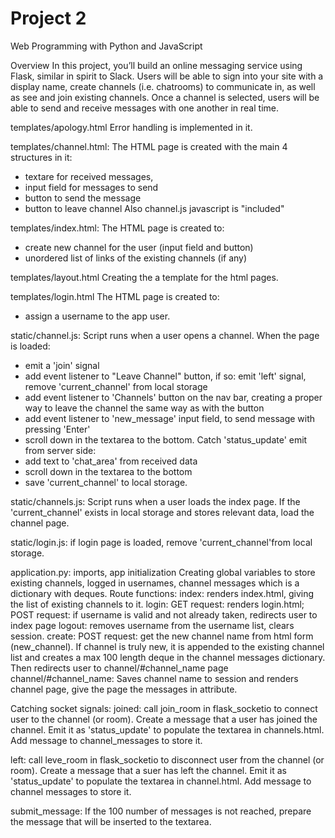 # Project 2

Web Programming with Python and JavaScript

Overview
In this project, you’ll build an online messaging service using Flask, similar in spirit to Slack. Users will be able to sign into your site with a display name, create channels (i.e. chatrooms) to communicate in, as well as see and join existing channels. Once a channel is selected, users will be able to send and receive messages with one another in real time.

templates/apology.html
Error handling is implemented in it. 

templates/channel.html:
The HTML page is created with the main 4 structures in it:
- textare for received messages,
- input field for messages to send
- button to send the message
- button to leave channel
Also channel.js javascript is "included"

templates/index.html:
The HTML page is created to:
- create new channel for the user (input field and button)
- unordered list of links of the existing channels (if any)

templates/layout.html
Creating the a template for the html pages.

templates/login.html
The HTML page is created to:
- assign a username to the app user.

static/channel.js:
Script runs when a user opens a channel.
When the page is loaded:
- emit a 'join' signal
- add event listener to "Leave Channel" button, if so: emit 'left' signal, remove 'current_channel' from local storage
- add event listener to 'Channels' button on the nav bar, creating a proper way to leave the channel the same way as with the button
- add event listener to 'new_message' input field, to send message with pressing 'Enter'
- scroll down in the textarea to the bottom.
Catch 'status_update' emit from server side:
- add text to 'chat_area' from received data
- scroll down in the textarea to the bottom
- save 'current_channel' to local storage.

static/channels.js:
Script runs when a user loads the index page.
If the 'current_channel'  exists in local storage and stores relevant data, load the channel page.

static/login.js:
if login page is loaded, remove 'current_channel'from local storage.

application.py:
imports, app initialization
Creating global variables to store existing channels, logged in usernames, channel messages which is a dictionary with deques.
Route functions:
index: renders index.html, giving the list of existing channels to it.
login: GET request: renders login.html; POST request: if username is valid and not already taken, redirects user to index page
logout: removes username from the username list, clears session.
create: POST request: get the new channel name from html form (new_channel). If channel is truly new, it is appended to the existing channel list and creates a max 100 length deque in the channel messages dictionary. Then redirects user to channel/#channel_name page
channel/#channel_name:
Saves channel name to session and renders channel page, give the page the messages in attribute.

Catching socket signals:
joined: call join_room in  flask_socketio to connect user to the channel (or room). Create a message that a user has joined the channel. Emit it as 'status_update' to populate the textarea in channels.html. Add message to channel_messages to store it.

left: call leve_room in flask_socketio to disconnect user from the channel (or room). Create a message that a suer has left the channel. Emit it as 'status_update' to populate the textarea in channel.html. Add message to channel messages to store it.

submit_message:
If the 100 number of messages is not reached, prepare the message that will be inserted to the textarea.













